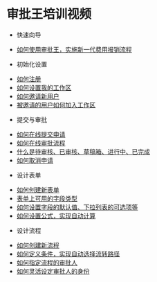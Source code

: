 # 审批王培训视频

- 快速向导
 * [如何使用审批王，实施新一代费用报销流程](http://oss.steedos.com/videos/case/expense.mp4)

- 初始化设置
 * [如何注册](http://oss.steedos.com/videos/admin/1%E3%80%81%E5%A6%82%E4%BD%95%E6%B3%A8%E5%86%8C%E5%AE%A1%E6%89%B9%E7%8E%8B.mp4)
 * [如何设置我的工作区](http://oss.steedos.com/videos/admin/2%E3%80%81%E5%A6%82%E4%BD%95%E8%AE%BE%E7%BD%AE%E5%B7%A5%E4%BD%9C%E5%8C%BA.mp4)
 * [如何邀请新用户](http://oss.steedos.com/videos/admin/3%E3%80%81%E5%A6%82%E4%BD%95%E9%82%80%E8%AF%B7%E6%96%B0%E7%94%A8%E6%88%B7.mp4)
 * [被邀请的用户如何加入工作区](http://oss.steedos.com/videos/user/1%E3%80%81%E5%A6%82%E4%BD%95%E6%B3%A8%E5%86%8C%E5%AE%A1%E6%89%B9%E7%8E%8B.mp4)
 
- 提交与审批
 * [如何在线提交申请](http://oss.steedos.com/videos/user/2%E3%80%81%E5%A6%82%E4%BD%95%E6%8F%90%E4%BA%A4%E7%94%B3%E8%AF%B7%E5%8D%95.mp4)
 * [如何在线审批流程](http://oss.steedos.com/videos/user/3%E3%80%81%E5%A6%82%E4%BD%95%E8%BF%9B%E8%A1%8C%E6%B5%81%E7%A8%8B%E5%AE%A1%E6%89%B9.mp4)
 * [什么是待审核、已审核、草稿箱、进行中、已完成](http://oss.steedos.com/videos/user/4%E3%80%81%E5%AE%A1%E6%89%B9%E7%8E%8B%E7%95%8C%E9%9D%A2%E8%AF%B4%E6%98%8E.mp4)
 * [如何取消申请](http://oss.steedos.com/videos/user/5%E3%80%81%E5%A6%82%E4%BD%95%E5%8F%96%E6%B6%88%E6%88%91%E7%9A%84%E7%94%B3%E8%AF%B7%E5%8D%95.mp4)
 
- 设计表单
 * [如何创建新表单](http://oss.steedos.com/videos/cn/4%E3%80%81%E5%A6%82%E4%BD%95%E5%88%9B%E5%BB%BA%E6%96%B0%E8%A1%A8%E5%8D%95.mp4)
 * [表单上可用的字段类型](http://oss.steedos.com/videos/admin/9%E3%80%81%E8%A1%A8%E5%8D%95%E5%AD%97%E6%AE%B5%E7%B1%BB%E5%9E%8B%E8%AF%B4%E6%98%8E.mp4)
 * [如何设置字段的默认值、下拉列表的可选项等](http://oss.steedos.com/videos/admin/10%E3%80%81%E5%A6%82%E4%BD%95%E5%AE%9A%E4%B9%89%E5%AD%97%E6%AE%B5%E5%B1%9E%E6%80%A7.mp4)
 * [如何设置公式，实现自动计算](http://oss.steedos.com/videos/admin/12%E3%80%81%E5%A6%82%E4%BD%95%E7%BC%96%E5%86%99%E8%A1%A8%E5%8D%95%E4%B8%8A%E7%9A%84%E5%85%AC%E5%BC%8F.mp4)
 
- 设计流程
 * [如何创建新流程](http://oss.steedos.com/videos/cn/5%E3%80%81%E5%A6%82%E4%BD%95%E5%88%9B%E5%BB%BA%E6%96%B0%E6%B5%81%E7%A8%8B.mp4)
 * [如何定义条件，实现自动选择流转路径](http://oss.steedos.com/videos/cn/16%E3%80%81%E6%B5%81%E7%A8%8B%E4%B8%AD%E7%9A%84%E6%9D%A1%E4%BB%B6%E5%AE%9A%E4%B9%89.mp4)
 * [如何指定流程的审批人](http://oss.steedos.com/videos/admin/17%E3%80%81%E6%B5%81%E7%A8%8B%E5%A4%84%E7%90%86%E4%BA%BA%E8%BA%AB%E4%BB%BD%EF%BC%8D%E6%8C%87%E5%AE%9A%E4%BA%BA%E5%91%98.mp4)
 * [如何灵活设定审批人的身份](http://oss.steedos.com/videos/admin/19%E3%80%81%E6%B5%81%E7%A8%8B%E5%A4%84%E7%90%86%E4%BA%BA%E8%BA%AB%E4%BB%BD%EF%BC%8D%E5%90%84%E7%A7%8D%E8%A7%92%E8%89%B2.mp4)
